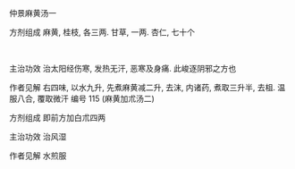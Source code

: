 仲景麻黄汤一

方剂组成 麻黄, 桂枝, 各三两. 甘草, 一两. 杏仁, 七十个

 

主治功效 治太阳经伤寒, 发热无汗, 恶寒及身痛. 此峻逐阴邪之方也 

作者见解 右四味, 以水九升, 先煮麻黄减二升, 去沫, 内诸药, 煮取三升半, 去柤. 温服八合, 覆取微汗 编号 115 (麻黄加朮汤二) 

方剂组成 即前方加白朮四两 

主治功效 治风湿 

作者见解 水煎服 

